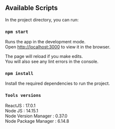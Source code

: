 ## Available Scripts

In the project directory, you can run:

### `npm start`

Runs the app in the development mode.\
Open [http://localhost:3000](http://localhost:3000) to view it in the browser.

The page will reload if you make edits.\
You will also see any lint errors in the console.

### `npm install`

Install the required dependencies to run the project.


### `Tools versions`
ReactJS : 17.0.1 \
Node JS : 14.15.1 \
Node Version Manager : 0.37.0 \
Node Package Manager : 6.14.8
